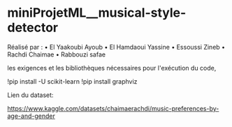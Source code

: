 # miniProjetML__musical-style-detector
Réalisé par :
• El Yaakoubi Ayoub
• El Hamdaoui Yassine
• Essoussi Zineb
• Rachdi Chaimae
• Rabbouzi safae

les exigences et les bibliothèques nécessaires pour l'exécution du code,

 !pip install -U scikit-learn
 !pip install graphviz

Lien du dataset:

https://www.kaggle.com/datasets/chaimaerachdi/music-preferences-by-age-and-gender
